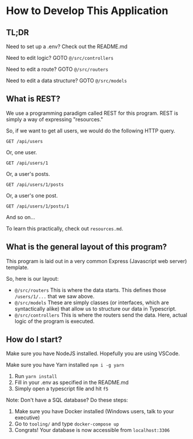 # How to Develop This Application

## TL;DR

Need to set up a .env? Check out the README.md

Need to edit logic? GOTO `@/src/controllers`

Need to edit a route? GOTO `@/src/routers`

Need to edit a data structure? GOTO `@/src/models`

## What is REST?

We use a programming paradigm called REST for this program.
REST is simply a way of expressing "resources."

So, if we want to get all users, we would do the following HTTP query.

`GET /api/users`

Or, one user.

`GET /api/users/1`

Or, a user's posts.

`GET /api/users/1/posts`

Or, a user's one post.

`GET /api/users/1/posts/1`

And so on...

To learn this practically, check out `resources.md`.

## What is the general layout of this program?

This program is laid out in a very common Express (Javascript web server) template.

So, here is our layout:
- `@/src/routers` This is where the data starts. This defines those `/users/1/...` that we saw above.
- `@/src/models` These are simply classes (or interfaces, which are syntactically alike) that allow us to structure our data in Typescript.
- `@/src/controllers` This is where the routers send the data. Here, actual logic of the program is executed.

## How do I start?

Make sure you have NodeJS installed. Hopefully you are using VSCode.

Make sure you have Yarn installed `npm i -g yarn`

1. Run `yarn install`
2. Fill in your .env as specified in the README.md
3. Simply open a typescript file and hit `f5`

Note: Don't have a SQL database? Do these steps:

1. Make sure you have Docker installed (Windows users, talk to your executive)
2. Go to `tooling/` and type `docker-compose up`
3. Congrats! Your database is now accessible from `localhost:3306`